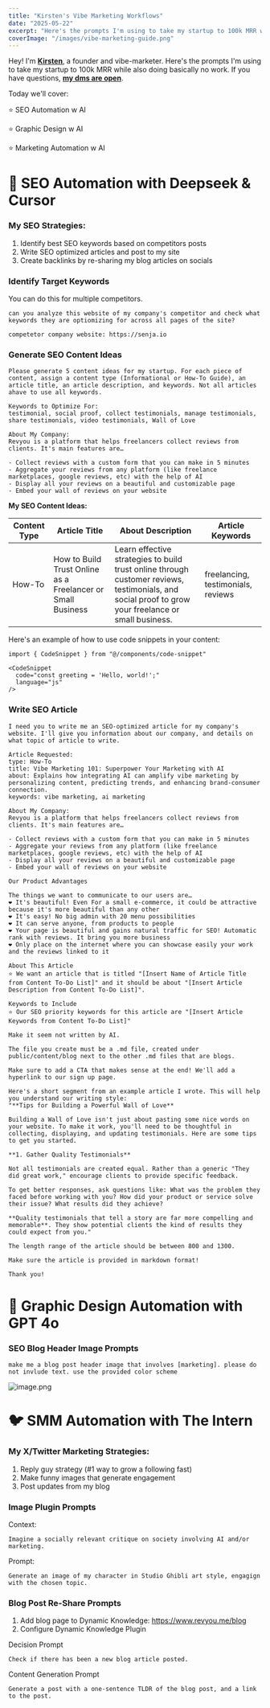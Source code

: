 ```yaml
---
title: "Kirsten's Vibe Marketing Workflows"
date: "2025-05-22"
excerpt: "Here's the prompts I'm using to take my startup to 100k MRR while also doing basically no work... "
coverImage: "/images/vibe-marketing-guide.png"
---
```


Hey! I'm [**Kirsten**](https://www.kirstenpomales.com/), a founder and vibe-marketer. Here's the prompts I'm using to take my startup to 100k MRR while also doing basically no work. If you have questions, [**my dms are open**](https://x.com/kirstenrpomales). 

Today we'll cover:

⭐️ SEO Automation w AI

⭐️ Graphic Design w AI

⭐️ Marketing Automation w AI

# 🔎 SEO Automation with Deepseek & Cursor

### **My SEO Strategies:**

1. Identify best SEO keywords based on competitors posts
2. Write SEO optimized articles and post to my site
3. Create backlinks by re-sharing my blog articles on socials

### Identify Target Keywords

You can do this for multiple competitors. 

```
can you analyze this website of my company's competitor and check what keywords they are optiomizing for across all pages of the site? 

competetor company website: https://senja.io
```

### Generate SEO Content Ideas

```
Please generate 5 content ideas for my startup. For each piece of content, assign a content type (Informational or How-To Guide), an article title, an article description, and keywords. Not all articles ahave to use all keywords. 

Keywords to Optimize For:
testimonial, social proof, collect testimonials, manage testimonials, share testimonials, video testimonials, Wall of Love

About My Company:
Revyou is a platform that helps freelancers collect reviews from clients. It's main features are…

- Collect reviews with a custom form that you can make in 5 minutes
- Aggregate your reviews from any platform (like freelance marketplaces, google reviews, etc) with the help of AI
- Display all your reviews on a beautiful and customizable page
- Embed your wall of reviews on your website
```

**My SEO Content Ideas:** 

| Content Type | Article Title | About Description | Article Keywords |
| --- | --- | --- | --- |
| How-To | How to Build Trust Online as a Freelancer or Small Business | Learn effective strategies to build trust online through customer reviews, testimonials, and social proof to grow your freelance or small business. | freelancing, testimonials, reviews |

Here's an example of how to use code snippets in your content:

```tsx
import { CodeSnippet } from "@/components/code-snippet"

<CodeSnippet 
  code="const greeting = 'Hello, world!';" 
  language="js" 
/>
```

### Write SEO Article

```
I need you to write me an SEO-optimized article for my company's website. I'll give you information about our company, and details on what topic of article to write. 

Article Requested:
type: How-To
title: Vibe Marketing 101: Superpower Your Marketing with AI	
about: Explains how integrating AI can amplify vibe marketing by personalizing content, predicting trends, and enhancing brand-consumer connection.	
keywords: vibe marketing, ai marketing

About My Company:
Revyou is a platform that helps freelancers collect reviews from clients. It's main features are…

- Collect reviews with a custom form that you can make in 5 minutes
- Aggregate your reviews from any platform (like freelance marketplaces, google reviews, etc) with the help of AI
- Display all your reviews on a beautiful and customizable page
- Embed your wall of reviews on your website

Our Product Advantages

The things we want to communicate to our users are…
❤️ It's beautiful! Even For a small e-commerce, it could be attractive because it's more beautiful than any other
❤️ It's easy! No big admin with 20 menu possibilities
❤️ It can serve anyone, from products to people
❤️ Your page is beautiful and gains natural traffic for SEO! Automatic rank with reviews. It bring you more business
❤️ Only place on the internet where you can showcase easily your work and the reviews linked to it

About This Article
⭐️ We want an article that is titled "[Insert Name of Article Title from Content To-Do List]" and it should be about "[Insert Article Description from Content To-Do List]". 

Keywords to Include
⭐️ Our SEO priority keywords for this article are "[Insert Article Keywords from Content To-Do List]"

Make it seem not written by AI. 

The file you create must be a .md file, created under public/content/blog next to the other .md files that are blogs.

Make sure to add a CTA that makes sense at the end! We'll add a hyperlink to our sign up page.

Here's a short segment from an example article I wrote. This will help you understand our writing style: 
"**Tips for Building a Powerful Wall of Love**

Building a Wall of Love isn't just about pasting some nice words on your website. To make it work, you'll need to be thoughtful in collecting, displaying, and updating testimonials. Here are some tips to get you started.

**1. Gather Quality Testimonials**

Not all testimonials are created equal. Rather than a generic "They did great work," encourage clients to provide specific feedback.

To get better responses, ask questions like: What was the problem they faced before working with you? How did your product or service solve their issue? What results did they achieve?

**Quality testimonials that tell a story are far more compelling and memorable**. They show potential clients the kind of results they could expect from you."

The length range of the article should be between 800 and 1300. 

Make sure the article is provided in markdown format! 

Thank you!
```

# 🎨 Graphic Design Automation with GPT 4o

### SEO Blog Header Image Prompts

```
make me a blog post header image that involves [marketing]. please do not invlude text. use the provided color scheme
```

![image.png](attachment:8d0d2012-b600-4fe4-98a8-380ebaa48268:image.png)

# 🐦 SMM Automation with The Intern

### **My X/Twitter Marketing Strategies:**

1. Reply guy strategy (#1 way to grow a following fast)
2. Make funny images that generate engagement
3. Post updates from my blog

### Image Plugin Prompts

Context:

```
Imagine a socially relevant critique on society involving AI and/or marketing. 
```

Prompt:

```
Generate an image of my character in Studio Ghibli art style, engagign with the chosen topic. 
```

### Blog Post Re-Share Prompts

1. Add blog page to Dynamic Knowledge: https://www.revyou.me/blog
2. Configure Dynamic Knowledge Plugin

Decision Prompt

```
Check if there has been a new blog article posted.
```

Content Generation Prompt

```
Generate a post with a one-sentence TLDR of the blog post, and a link to the post. 
```
